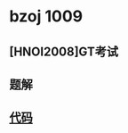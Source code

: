 # bzoj 1009

## [HNOI2008]GT考试

## 题解

## [代码](https://github.com/ac-voyage/bzoj/blob/master/vol-01/1009.cc)
